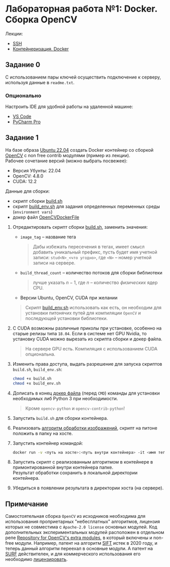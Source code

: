 # Лабораторная работа №1: Docker. Сборка OpenCV

Лекции:
- [SSH](../../lectures/lecture_0/lecture_0.md)
- [Контейнеризация. Docker](../../lectures/lecture_1/lecture_1.md)

## Задание 0

С использованием пары ключей осуществить подключение к серверу, используя данные в `readme.txt`.

### Опционально

Настроить IDE для удобной работы на удаленной машине:
- [VS Code](vscode_remote.md)
- [PyCharm Pro](pycharm_remote.md)

## Задание 1

На базе образа [Ubuntu 22.04](https://hub.docker.com/_/ubuntu) создать Docker контейнер со сборкой [OpenCV](https://opencv.org/) с non free contrib модулями (пример из лекции).  
Рабочее сочетание версий (можно выбрать посвежее):
- Версия Убунты: 22.04
- OpenCV: 4.8.0
- CUDA: 12.2

Данные для сборки:
- скрипт сборки [build.sh](data/build.sh)
- скрипт [build_env.sh](data/build_env.sh) для задания определенных переменных среды (`environment vars`)
- докер файл [OpenCVDockerFile](data/OpenCVDockerFile.dockerfile)

1. Отредактировать скрипт сборки [build.sh](data/build.sh), заменить значения:
   - `image_tag` &ndash; название тега  
     > Дабы избежать пересечения в тегах, имеет смысл добавить уникальный префикс, пусть будет имя учетной записи: `stud<N>_<что угодно>`, где `<N>` &ndash; номер учетной записи на сервере.
   - `build_thread_count` &ndash; количество потоков для сборки библиотеки  
     > лучше указать $n - 1$, где $n$ &ndash; количество *физических* ядер CPU.
   - Версии Ubuntu, OpenCV, CUDA при желании  
   
   > Скрипт [build_env.sh](data/build_env.sh) использовать как есть, он необходим для установки питонячих путей для компиляции `OpenCV` и последующей установки библиотеки.  

2. C CUDA возможны различные приколы при установке, особенно на старые релизы типа `18.04`. Если в системе нет GPU Nvidia, то установку CUDA можно вырезать из скрипта сборки и докер файла.
   > На сервере GPU есть. Компиляция с использованием CUDA опциональна.  

3. Изменить права доступа, выдать разрешение для запуска скриптов `build.sh`, `build_env.sh`:  
   ```bash
   chmod +x build.sh
   chmod +x build_env.sh
   ```  

4. Дописать в конец [докер файла](data/OpenCVDockerFile.dockerfile) (перед `CMD`) команды для установки необходимых либ Python 3 при необходимости.  
   > Кроме `opencv-python` и `opencv-contrib-python`!  

5. Запустить `build.sh` для сборки контейнера.  

6. Реализовать [алгоритм обработки изображений](sub_task_opencv.md), скрипт на питоне положить в папку на хосте.  

7. Запустить контейнер командой:
   ```bash
   docker run -v <путь на хосте>:<путь внутри контейнера> -it <имя тега>
   ```

8. Запустить скрипт с реализованным алгоритмом в контейнере в примонтированной внутри контейнера папке.  
   Результат обработки сохранить в локальной директории контейнера.  

9. Убедиться в появлении результата в директории хоста (на сервере).

## Примечание

Самостоятельная сборка `OpenCV` из исходников необходима для использования проприетарных "небесплатных" алгоритмов, лицензия которых не совместима с `Apache-2.0 license` основных модулей. Код дополнительных экспериментальных модулей расположен в отдельном репе [Repository for OpenCV's extra modules](https://github.com/opencv/opencv_contrib), в который включены и non-free модули. Например, патент на алгоритм [SIFT](https://docs.opencv.org/4.x/da/df5/tutorial_py_sift_intro.html) истек в 2020 году, и теперь данный алгоритм переехал в основные модули. А патент на [SURF](https://en.wikipedia.org/wiki/Speeded_up_robust_features) действителен, и для коммерческого использования его необходимо [лицензировать](https://github.com/herbertbay/SURF#License-1-ov-file).